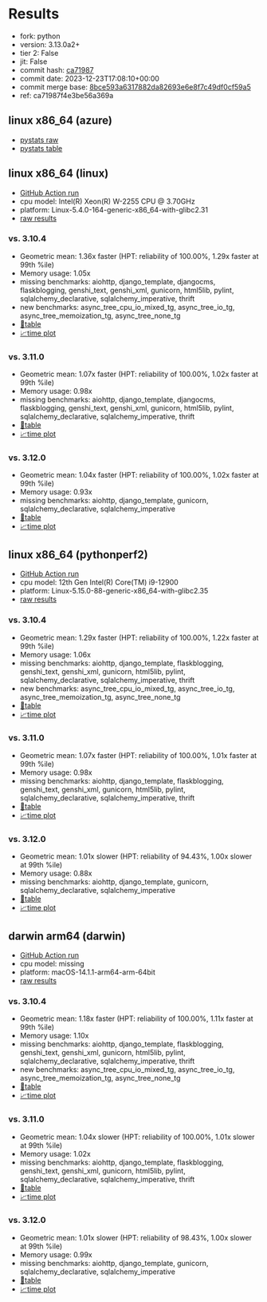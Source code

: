 # Results

- fork: python
- version: 3.13.0a2+
- tier 2: False
- jit: False
- commit hash: [ca71987](https://github.com/python/cpython/commit/ca71987)
- commit date: 2023-12-23T17:08:10+00:00
- commit merge base: [8bce593a6317882da82693e6e8f7c49df0cf59a5](https://github.com/python/cpython/commit/8bce593a6317882da82693e6e8f7c49df0cf59a5)
- ref: ca71987f4e3be56a369a

## linux x86_64 (azure)

- [pystats raw](bm-20231223-azure-x86_64-python-ca71987f4e3be56a369a-3.13.0a2%2B-ca71987-pystats.json)
- [pystats table](bm-20231223-azure-x86_64-python-ca71987f4e3be56a369a-3.13.0a2%2B-ca71987-pystats.md)

## linux x86_64 (linux)

- [GitHub Action run](https://github.com/faster-cpython/benchmarking/actions/runs/7311365142)
- cpu model: Intel(R) Xeon(R) W-2255 CPU @ 3.70GHz
- platform: Linux-5.4.0-164-generic-x86_64-with-glibc2.31
- [raw results](bm-20231223-linux-x86_64-python-ca71987f4e3be56a369a-3.13.0a2%2B-ca71987.json)

### vs. 3.10.4

- Geometric mean: 1.36x faster (HPT: reliability of 100.00%, 1.29x faster at 99th %ile)
- Memory usage: 1.05x
- missing benchmarks: aiohttp, django_template, djangocms, flaskblogging, genshi_text, genshi_xml, gunicorn, html5lib, pylint, sqlalchemy_declarative, sqlalchemy_imperative, thrift
- new benchmarks: async_tree_cpu_io_mixed_tg, async_tree_io_tg, async_tree_memoization_tg, async_tree_none_tg
- [📄table](bm-20231223-linux-x86_64-python-ca71987f4e3be56a369a-3.13.0a2%2B-ca71987-vs-3.10.4.md)
- [📈time plot](bm-20231223-linux-x86_64-python-ca71987f4e3be56a369a-3.13.0a2%2B-ca71987-vs-3.10.4.png)

### vs. 3.11.0

- Geometric mean: 1.07x faster (HPT: reliability of 100.00%, 1.02x faster at 99th %ile)
- Memory usage: 0.98x
- missing benchmarks: aiohttp, django_template, djangocms, flaskblogging, genshi_text, genshi_xml, gunicorn, html5lib, pylint, sqlalchemy_declarative, sqlalchemy_imperative, thrift
- [📄table](bm-20231223-linux-x86_64-python-ca71987f4e3be56a369a-3.13.0a2%2B-ca71987-vs-3.11.0.md)
- [📈time plot](bm-20231223-linux-x86_64-python-ca71987f4e3be56a369a-3.13.0a2%2B-ca71987-vs-3.11.0.png)

### vs. 3.12.0

- Geometric mean: 1.04x faster (HPT: reliability of 100.00%, 1.02x faster at 99th %ile)
- Memory usage: 0.93x
- missing benchmarks: aiohttp, django_template, gunicorn, sqlalchemy_declarative, sqlalchemy_imperative
- [📄table](bm-20231223-linux-x86_64-python-ca71987f4e3be56a369a-3.13.0a2%2B-ca71987-vs-3.12.0.md)
- [📈time plot](bm-20231223-linux-x86_64-python-ca71987f4e3be56a369a-3.13.0a2%2B-ca71987-vs-3.12.0.png)

## linux x86_64 (pythonperf2)

- [GitHub Action run](https://github.com/faster-cpython/benchmarking/actions/runs/7311365142)
- cpu model: 12th Gen Intel(R) Core(TM) i9-12900
- platform: Linux-5.15.0-88-generic-x86_64-with-glibc2.35
- [raw results](bm-20231223-pythonperf2-x86_64-python-ca71987f4e3be56a369a-3.13.0a2%2B-ca71987.json)

### vs. 3.10.4

- Geometric mean: 1.29x faster (HPT: reliability of 100.00%, 1.22x faster at 99th %ile)
- Memory usage: 1.06x
- missing benchmarks: aiohttp, django_template, flaskblogging, genshi_text, genshi_xml, gunicorn, html5lib, pylint, sqlalchemy_declarative, sqlalchemy_imperative, thrift
- new benchmarks: async_tree_cpu_io_mixed_tg, async_tree_io_tg, async_tree_memoization_tg, async_tree_none_tg
- [📄table](bm-20231223-pythonperf2-x86_64-python-ca71987f4e3be56a369a-3.13.0a2%2B-ca71987-vs-3.10.4.md)
- [📈time plot](bm-20231223-pythonperf2-x86_64-python-ca71987f4e3be56a369a-3.13.0a2%2B-ca71987-vs-3.10.4.png)

### vs. 3.11.0

- Geometric mean: 1.07x faster (HPT: reliability of 100.00%, 1.01x faster at 99th %ile)
- Memory usage: 0.98x
- missing benchmarks: aiohttp, django_template, flaskblogging, genshi_text, genshi_xml, gunicorn, html5lib, pylint, sqlalchemy_declarative, sqlalchemy_imperative, thrift
- [📄table](bm-20231223-pythonperf2-x86_64-python-ca71987f4e3be56a369a-3.13.0a2%2B-ca71987-vs-3.11.0.md)
- [📈time plot](bm-20231223-pythonperf2-x86_64-python-ca71987f4e3be56a369a-3.13.0a2%2B-ca71987-vs-3.11.0.png)

### vs. 3.12.0

- Geometric mean: 1.01x slower (HPT: reliability of 94.43%, 1.00x slower at 99th %ile)
- Memory usage: 0.88x
- missing benchmarks: aiohttp, django_template, gunicorn, sqlalchemy_declarative, sqlalchemy_imperative
- [📄table](bm-20231223-pythonperf2-x86_64-python-ca71987f4e3be56a369a-3.13.0a2%2B-ca71987-vs-3.12.0.md)
- [📈time plot](bm-20231223-pythonperf2-x86_64-python-ca71987f4e3be56a369a-3.13.0a2%2B-ca71987-vs-3.12.0.png)

## darwin arm64 (darwin)

- [GitHub Action run](https://github.com/faster-cpython/benchmarking/actions/runs/7311365142)
- cpu model: missing
- platform: macOS-14.1.1-arm64-arm-64bit
- [raw results](bm-20231223-darwin-arm64-python-ca71987f4e3be56a369a-3.13.0a2%2B-ca71987.json)

### vs. 3.10.4

- Geometric mean: 1.18x faster (HPT: reliability of 100.00%, 1.11x faster at 99th %ile)
- Memory usage: 1.10x
- missing benchmarks: aiohttp, django_template, flaskblogging, genshi_text, genshi_xml, gunicorn, html5lib, pylint, sqlalchemy_declarative, sqlalchemy_imperative, thrift
- new benchmarks: async_tree_cpu_io_mixed_tg, async_tree_io_tg, async_tree_memoization_tg, async_tree_none_tg
- [📄table](bm-20231223-darwin-arm64-python-ca71987f4e3be56a369a-3.13.0a2%2B-ca71987-vs-3.10.4.md)
- [📈time plot](bm-20231223-darwin-arm64-python-ca71987f4e3be56a369a-3.13.0a2%2B-ca71987-vs-3.10.4.png)

### vs. 3.11.0

- Geometric mean: 1.04x slower (HPT: reliability of 100.00%, 1.01x slower at 99th %ile)
- Memory usage: 1.02x
- missing benchmarks: aiohttp, django_template, flaskblogging, genshi_text, genshi_xml, gunicorn, html5lib, pylint, sqlalchemy_declarative, sqlalchemy_imperative, thrift
- [📄table](bm-20231223-darwin-arm64-python-ca71987f4e3be56a369a-3.13.0a2%2B-ca71987-vs-3.11.0.md)
- [📈time plot](bm-20231223-darwin-arm64-python-ca71987f4e3be56a369a-3.13.0a2%2B-ca71987-vs-3.11.0.png)

### vs. 3.12.0

- Geometric mean: 1.01x slower (HPT: reliability of 98.43%, 1.00x slower at 99th %ile)
- Memory usage: 0.99x
- missing benchmarks: aiohttp, django_template, gunicorn, sqlalchemy_declarative, sqlalchemy_imperative
- [📄table](bm-20231223-darwin-arm64-python-ca71987f4e3be56a369a-3.13.0a2%2B-ca71987-vs-3.12.0.md)
- [📈time plot](bm-20231223-darwin-arm64-python-ca71987f4e3be56a369a-3.13.0a2%2B-ca71987-vs-3.12.0.png)


